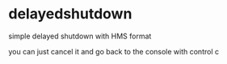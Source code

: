 # delayedshutdown
simple delayed shutdown with HMS format

you can just cancel it and go back to the console with control c
